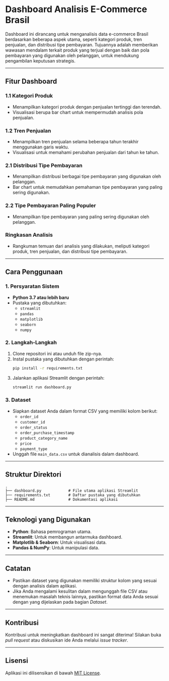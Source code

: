 # **Dashboard Analisis E-Commerce Brasil**

Dashboard ini dirancang untuk menganalisis data e-commerce Brasil berdasarkan beberapa aspek utama, seperti kategori produk, tren penjualan, dan distribusi tipe pembayaran. Tujuannya adalah memberikan wawasan mendalam terkait produk yang terjual dengan baik dan pola pembayaran yang digunakan oleh pelanggan, untuk mendukung pengambilan keputusan strategis.

---

## **Fitur Dashboard**

### 1.1 **Kategori Produk**
- Menampilkan kategori produk dengan penjualan tertinggi dan terendah.
- Visualisasi berupa bar chart untuk mempermudah analisis pola penjualan.

### 1.2 **Tren Penjualan**
- Menampilkan tren penjualan selama beberapa tahun terakhir menggunakan garis waktu.
- Visualisasi untuk memahami perubahan penjualan dari tahun ke tahun.

### 2.1 **Distribusi Tipe Pembayaran**
- Menampilkan distribusi berbagai tipe pembayaran yang digunakan oleh pelanggan.
- Bar chart untuk memudahkan pemahaman tipe pembayaran yang paling sering digunakan.

### 2.2 **Tipe Pembayaran Paling Populer**
- Menampilkan tipe pembayaran yang paling sering digunakan oleh pelanggan.

### **Ringkasan Analisis**
- Rangkuman temuan dari analisis yang dilakukan, meliputi kategori produk, tren penjualan, dan distribusi tipe pembayaran.

---

## **Cara Penggunaan**

### 1. **Persyaratan Sistem**
- **Python 3.7 atau lebih baru**
- Pustaka yang dibutuhkan:
  - `streamlit`
  - `pandas`
  - `matplotlib`
  - `seaborn`
  - `numpy`

### 2. **Langkah-Langkah**
1. Clone repositori ini atau unduh file zip-nya.
2. Instal pustaka yang dibutuhkan dengan perintah:
   ```bash
   pip install -r requirements.txt
   ```
3. Jalankan aplikasi Streamlit dengan perintah:
   ```bash
   streamlit run dashboard.py
   ```

### 3. **Dataset**
- Siapkan dataset Anda dalam format CSV yang memiliki kolom berikut:
  - `order_id`
  - `customer_id`
  - `order_status`
  - `order_purchase_timestamp`
  - `product_category_name`
  - `price`
  - `payment_type`
- Unggah file `main_data.csv` untuk dianalisis dalam dashboard.

---

## **Struktur Direktori**

```plaintext
.
├── dashboard.py            # File utama aplikasi Streamlit
├── requirements.txt        # Daftar pustaka yang dibutuhkan
├── README.md               # Dokumentasi aplikasi
```

---

## **Teknologi yang Digunakan**

- **Python**: Bahasa pemrograman utama.
- **Streamlit**: Untuk membangun antarmuka dashboard.
- **Matplotlib & Seaborn**: Untuk visualisasi data.
- **Pandas & NumPy**: Untuk manipulasi data.

---

## **Catatan**

- Pastikan dataset yang digunakan memiliki struktur kolom yang sesuai dengan analisis dalam aplikasi.
- Jika Anda mengalami kesulitan dalam mengunggah file CSV atau menemukan masalah teknis lainnya, pastikan format data Anda sesuai dengan yang dijelaskan pada bagian *Dataset*.

---

## **Kontribusi**

Kontribusi untuk meningkatkan dashboard ini sangat diterima! Silakan buka _pull request_ atau diskusikan ide Anda melalui _issue tracker_.

---

## **Lisensi**

Aplikasi ini dilisensikan di bawah [MIT License](LICENSE).
```
